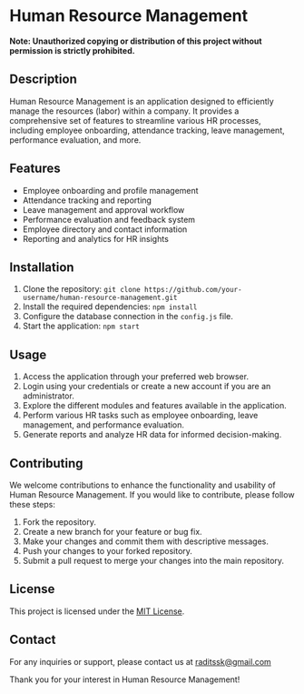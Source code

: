 # Human Resource Management

**Note: Unauthorized copying or distribution of this project without permission is strictly prohibited.**

## Description
Human Resource Management is an application designed to efficiently manage the resources (labor) within a company. It provides a comprehensive set of features to streamline various HR processes, including employee onboarding, attendance tracking, leave management, performance evaluation, and more.

## Features
- Employee onboarding and profile management
- Attendance tracking and reporting
- Leave management and approval workflow
- Performance evaluation and feedback system
- Employee directory and contact information
- Reporting and analytics for HR insights

## Installation
1. Clone the repository: `git clone https://github.com/your-username/human-resource-management.git`
2. Install the required dependencies: `npm install`
3. Configure the database connection in the `config.js` file.
4. Start the application: `npm start`

## Usage
1. Access the application through your preferred web browser.
2. Login using your credentials or create a new account if you are an administrator.
3. Explore the different modules and features available in the application.
4. Perform various HR tasks such as employee onboarding, leave management, and performance evaluation.
5. Generate reports and analyze HR data for informed decision-making.

## Contributing
We welcome contributions to enhance the functionality and usability of Human Resource Management. If you would like to contribute, please follow these steps:
1. Fork the repository.
2. Create a new branch for your feature or bug fix.
3. Make your changes and commit them with descriptive messages.
4. Push your changes to your forked repository.
5. Submit a pull request to merge your changes into the main repository.

## License
This project is licensed under the [MIT License](LICENSE).

## Contact
For any inquiries or support, please contact us at raditssk@gmail.com

Thank you for your interest in Human Resource Management!

